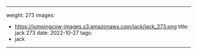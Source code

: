 
---
weight: 273
images:
- https://jumpingcow-images.s3.amazonaws.com/jack/jack_273.png
title: jack 273
date: 2022-10-27
tags:
- jack
---
